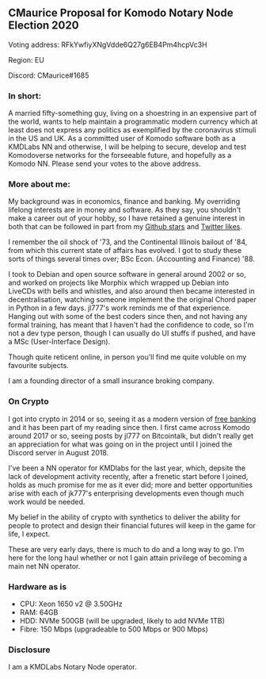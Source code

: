 ## CMaurice Proposal for Komodo Notary Node Election 2020

Voting address: RFkYwfiyXNgVdde6Q27g6EB4Pm4hcpVc3H

Region: EU

Discord: CMaurice#1685


### In short:

A married fifty-something guy, living on a shoestring in an expensive part of the world, wants to help maintain a programmatic modern currency which at least does not express any politics as exemplified by the coronavirus stimuli in the US and UK. As a committed user of Komodo software both as a KMDLabs NN and otherwise, I will be helping to secure, develop and test Komodoverse networks for the forseeable future, and hopefully as a Komodo NN. Please send your votes to the above address.


### More about me:

My background was in economics, finance and banking. My overriding lifelong interests are in money and software. As they say, you shouldn't make a career out of your hobby, so I have retained a genuine interest in both that can be followed in part from my [Github stars](https://github.com/stars/mediovia) and [Twitter likes](https://twitter.com/CMaurice/likes).

I remember the oil shock of '73, and the Continental Illinois bailout of '84, from which this current state of affairs has evolved. I got to study these sorts of things several times over; BSc Econ. (Accounting and Finance) '88.

I took to Debian and open source software in general around 2002 or so, and worked on projects like Morphix which wrapped up Debian into LiveCDs with bells and whistles, and also around then became interested in decentralisation, watching someone implement the the original Chord paper in Python in a few days. jl777's work reminds me of that experience. Hanging out with some of the best coders since then, and not having any formal training, has meant that I haven't had the confidence to code, so I'm not a dev type person, though I can usually do UI stuffs if pushed, and have a MSc (User-Interface Design).

Though quite reticent online, in person you'll find me quite voluble on my favourite subjects.

I am a founding director of a small insurance broking company.


### On Crypto

I got into crypto in 2014 or so, seeing it as a modern version of [free banking](https://en.wikipedia.org/wiki/Free_banking#Scotland) and it has been part of my reading since then. I first came across Komodo around 2017 or so, seeing posts by jl777 on Bitcointalk, but didn't really get an appreciation for what was going on in the project until I joined the Discord server in August 2018.

I've been a NN operator for KMDlabs for the last year, which, depsite the lack of development activity recently, after a frenetic start before I joined, holds as much promise for me as it ever did; more and better opportunities arise with each of jk777's enterprising developments even though much work would be needed.

My belief in the ability of crypto with synthetics to deliver the ability for people to protect and design their financial futures will keep in the game for life, I expect.

These are very early days, there is much to do and a long way to go. I'm here for the long haul whether or not I gain attain privilege of becoming a main net NN operator.


### Hardware as is

* CPU: Xeon 1650 v2 @ 3.50GHz
* RAM: 64GB
* HDD: NVMe 500GB (will be upgraded, likely to add NVMe 1TB)
* Fibre: 150 Mbps (upgradeable to 500 Mbps or 900 Mbps)


### Disclosure

I am a KMDLabs Notary Node operator.
